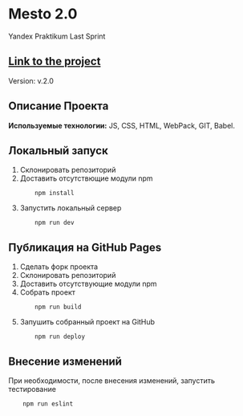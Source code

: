 # Mesto 2.0

Yandex Praktikum Last Sprint

## [Link to the project]()

Version: v.2.0

## Описание Проекта
__Используемые технологии:__ JS, CSS, HTML, WebPack, GIT, Babel.

## Локальный запуск
1. Склонировать репозиторий
2. Доставить отсутствющие модули npm
    ```
        npm install
    ```
3. Запустить локальный сервер
    ```
        npm run dev
    ```

## Публикация на GitHub Pages
1. Сделать форк проекта
2. Склонировать репозиторий
3. Доставить отсутствующие модули npm
4. Собрать проект
    ```
        npm run build
    ```
5. Запушить собранный проект на GitHub
    ```
        npm run deploy
    ```

## Внесение изменений
При необходимости, после внесения изменений, запустить тестирование
```
    npm run eslint
```
